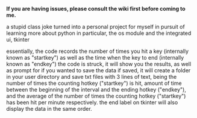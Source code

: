 **If you are having issues, please consult the wiki first before coming to me.**

a stupid class joke turned into a personal project for myself in pursuit of learning more about python
in particular, the os module and the integrated ui, tkinter

essentially, the code records the number of times you hit a key (internally known as "startkey") as well as the time
when the key to end (internally known as "endkey") the code is struck, it will show you the results, as well as prompt for if you wanted to save the data
if saved, it will create a folder in your user directory and save txt files with 3 lines of text, being the number of times the counting hotkey ("startkey") is hit,
amount of time between the beginning of the interval and the ending hotkey ("endkey"), 
and the average of the number of times the counting hotkey ("startkey") has been hit per minute respectively. 
the end label on tkinter will also display the data in the same order. 
